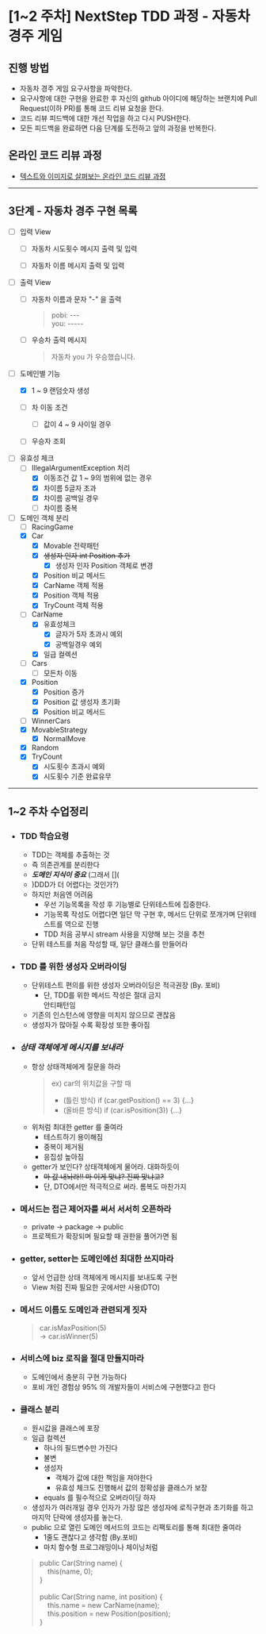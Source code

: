 # [1~2 주차] NextStep TDD 과정 - 자동차 경주 게임

## 진행 방법

* 자동차 경주 게임 요구사항을 파악한다.
* 요구사항에 대한 구현을 완료한 후 자신의 github 아이디에 해당하는 브랜치에 Pull Request(이하 PR)를 통해 코드 리뷰 요청을 한다.
* 코드 리뷰 피드백에 대한 개선 작업을 하고 다시 PUSH한다.
* 모든 피드백을 완료하면 다음 단계를 도전하고 앞의 과정을 반복한다.

## 온라인 코드 리뷰 과정

* [텍스트와 이미지로 살펴보는 온라인 코드 리뷰 과정](https://github.com/next-step/nextstep-docs/tree/master/codereview)

---------------------

## 3단계 - 자동차 경주 구현 목록

* [ ] 입력 View
    * [ ] 자동차 시도횟수 메시지 출력 및 입력
    * [ ] 자동차 이름 메시지 출력 및 입력


* [ ] 출력 View
    * [ ] 자동차 이름과 문자 "-" 을 출력
      > pobi: ---<br>
      you: -----

    * [ ] 우승차 출력 메시지
      > 자동차 you 가 우승했습니다.


* [ ] 도메인별 기능
    * [X] 1 ~ 9 랜덤숫자 생성
    * [ ] 차 이동 조건
        * [ ] 값이 4 ~ 9 사이일 경우
    * [ ] 우승자 조회


* [ ] 유효성 체크
    * [ ] IllegalArgumentException 처리
        * [X] 이동조건 값 1 ~ 9의 범위에 없는 경우
        * [X] 차이름 5글자 초과
        * [X] 차이름 공백일 경우
        * [ ] 차이름 중복

* [ ] 도메인 객체 분리
    * [ ] RacingGame
    * [X] Car
        * [X] Movable 전략패턴
        * [X] ~~생성자 인자 int Position 추가~~
            * [X] 생성자 인자 Position 객체로 변경
        * [X] Position 비교 메서드
        * [X] CarName 객체 적용
        * [X] Position 객체 적용
        * [X] TryCount 객체 적용
    * [ ] CarName
        * [X] 유효성체크
            * [X] 글자가 5자 초과시 예외
            * [X] 공백일경우 예외
        * [X] 일급 컬렉션
    * [ ] Cars
        * [ ] 모든차 이동
    * [X] Position
        * [X] Position 증가
        * [X] Position 값 생성자 초기화
        * [X] Position 비교 메서드
    * [ ] WinnerCars
    * [X] MovableStrategy
        * [X] NormalMove
    * [X] Random
    * [X] TryCount
        * [X] 시도횟수 초과시 예외
        * [X] 시도횟수 기준 완료유무

----------------

## 1~2 주차 수업정리

* ### TDD 학습요령
    * TDD는 객체를 추출하는 것
    * 즉 의존관계를 분리한다
    * ***도메인 지식이 중요*** (그래서 [](
    * )DDD가 더 어렵다는 것인가?)
    * 하지만 처음엔 어려움
        * 우선 기능목록을 작성 후 기능별로 단위테스트에 집중한다.
        * 기능목록 작성도 어렵다면 일단 막 구현 후, 메서드 단위로 쪼개가며 단위테스트를 역으로 진행
        * TDD 처음 공부시 stream 사용을 지양해 보는 것을 추천
    * 단위 테스트를 처음 작성할 때, 일단 클래스를 만들어라

* ### TDD 를 위한 생성자 오버라이딩
    * 단위테스트 편의를 위한 생성자 오버라이딩은 적극권장 (By. 포비)
        * 단, TDD를 위한 메서드 작성은 절대 금지<br>
          안티패턴임
    * 기존의 인스턴스에 영향을 미치지 않으므로 괜찮음
    * 생성자가 많아질 수록 확장성 또한 좋아짐


* ### ***상태 객체에게 메시지를 보내라***
    * 항상 상태객체에게 질문을 하라
      > ex) car의 위치값을 구할 때
      > * (틀린 방식) if (car.getPosition() == 3) {...}
      > * (올바른 방식) if (car.isPosition(3)) {...}
    * 위처럼 최대한 getter 를 줄여라
        * 테스트하기 용이해짐
        * 중복이 제거됨
        * 응집성 높아짐
    * getter가 보인다? 상태객체에게 물어라. 대화하듯이
        * ~~마 값 내놔라!! 마 이게 맞냐? 진짜 맞냐고?~~
        * 단, DTO에서만 적극적으로 써라. 롬복도 마찬가지


* ### 메서드는 접근 제어자를 써서 서서히 오픈하라
    * private -> package -> public
    * 프로젝트가 확장되며 필요할 때 권한을 풀어가면 됨


* ### getter, setter는 도메인에선 최대한 쓰지마라
    * 앞서 언급한 상태 객체에게 메시지를 보내도록 구현
    * View 처럼 진짜 필요한 곳에서만 사용(DTO)


* ### 메서드 이름도 도메인과 관련되게 짓자
  > car.isMaxPosition(5)<br>
  > -> car.isWinner(5)

* ### 서비스에 biz 로직을 절대 만들지마라
    * 도메인에서 충분히 구현 가능하다
    * 포비 개인 경험상 95% 의 개발자들이 서비스에 구현했다고 한다


* ### 클래스 분리
    * 원시값을 클래스에 포장
    * 일급 컬렉션
        * 하나의 필드변수만 가진다
        * 불변
        * 생성자
            * 객체가 값에 대한 책임을 져야한다
            * 유효성 체크도 진행해서 값의 정확성을 클래스가 보장
        * equals 를 필수적으로 오버라이딩 하자
    * 생성자가 여러개일 경우 인자가 가장 많은 생성자에 로직구현과 초기화를 하고<br>
      마지막 단락에 생성자를 놓는다.
    * public 으로 열린 도메인 메서드의 코드는 리팩토리를 통해 최대한 줄여라
        * 1줄도 괜찮다고 생각함 (By.포비)
        * 마치 함수형 프로그래밍이나 체이닝처럼
  > public Car(String name) {<br>
  > &nbsp;&nbsp;&nbsp;&nbsp;this(name, 0);<br>
  > }<br><Br>
  > public Car(String name, int position) {<br>
  > &nbsp;&nbsp;&nbsp;&nbsp;this.name = new CarName(name);<br>
  > &nbsp;&nbsp;&nbsp;&nbsp;this.position = new Position(position);<br>
  > }
